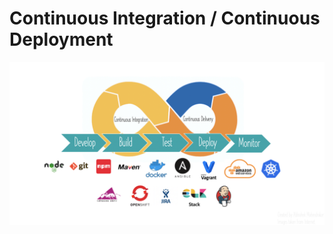

# Continuous Integration / Continuous Deployment
<img src="Pipeline-Picture.png" alt="hi" class="inline"/>
